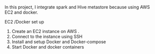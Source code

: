In this project, I integrate spark and Hive metastore because using AWS EC2 and docker. 

EC2 /Docker set up 
1. Create an EC2 instance on AWS . 
2. Connect to the instance using SSH
3. Install and setup Docker and Docker-compose 
4. Start Docker and docker containers

